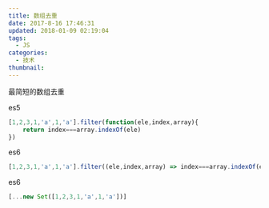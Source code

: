 ```yaml
---
title: 数组去重
date: 2017-8-16 17:46:31
updated: 2018-01-09 02:19:04
tags: 
  - JS
categories:
  - 技术
thumbnail:
---
```

最简短的数组去重

es5
```javascript
[1,2,3,1,'a',1,'a'].filter(function(ele,index,array){
    return index===array.indexOf(ele)
})
```

es6
```javascript
[1,2,3,1,'a',1,'a'].filter((ele,index,array) => index===array.indexOf(ele))
```

es6
```javascript
[...new Set([1,2,3,1,'a',1,'a'])]
```


